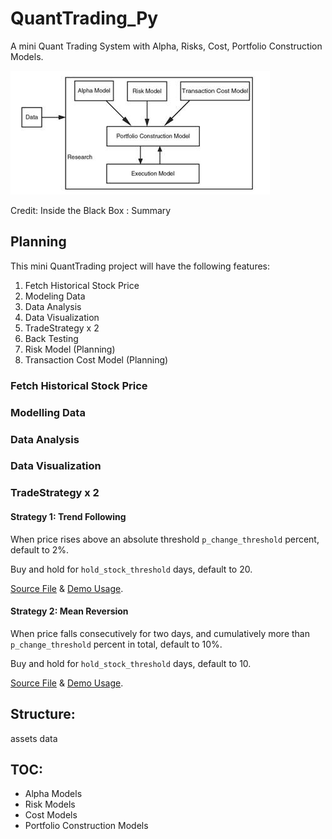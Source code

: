 # QuantTrading_Py

A mini Quant Trading System with Alpha, Risks, Cost, Portfolio Construction Models.

![](./assets/quant-models.jpg)

Credit: Inside the Black Box : Summary

## Planning

This mini QuantTrading project will have the following features:

1. Fetch Historical Stock Price
2. Modeling Data
3. Data Analysis
4. Data Visualization
5. TradeStrategy x 2
6. Back Testing
7. Risk Model (Planning)
8. Transaction Cost Model (Planning)

### Fetch Historical Stock Price

### Modelling Data

### Data Analysis

### Data Visualization

### TradeStrategy x 2

#### Strategy 1: Trend Following

When price rises above an absolute threshold `p_change_threshold` percent, default to 2%. 

Buy and hold for `hold_stock_threshold` days, default to 20.

[Source File](./alpha/strategies/strategy_1.ipynb) & [Demo Usage](./alpha/strategies/strategy_1_usage.ipynb).

#### Strategy 2: Mean Reversion
 
When price falls consecutively for two days, and cumulatively more than `p_change_threshold` percent in total, default to 10%.

Buy and hold for `hold_stock_threshold` days, default to 10.

[Source File](./alpha/strategies/strategy_2.ipynb) & [Demo Usage](./alpha/strategies/strategy_2_usage.ipynb).

## Structure:

assets
data

## TOC:

- Alpha Models
- Risk Models
- Cost Models
- Portfolio Construction Models
